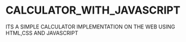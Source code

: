 # CALCULATOR_WITH_JAVASCRIPT
ITS A SIMPLE CALCULATOR IMPLEMENTATION ON THE WEB USING HTML,CSS AND JAVASCRIPT
